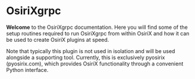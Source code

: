 # OsiriXgrpc	

__Welcome__ to the OsiriXgrpc documentation. Here you will find some of the setup routines required to run OsiriXgrpc 
from within OsiriX and how it can be used to create OsiriX plugins at speed.

Note that typically this plugin is not used in isolation and will be used alongside a supporting tool.  Currently,
this is exclusively pyosirix (pyosirix.com), which provides OsiriX functionality through a convenient Python interface.